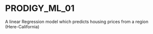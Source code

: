# PRODIGY_ML_01
A linear Regression model which predicts housing prices from a region (Here-California) 

